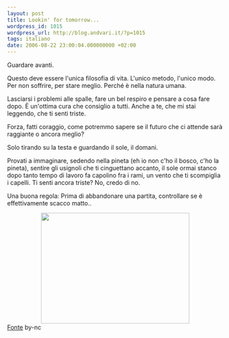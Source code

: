```yaml
---
layout: post
title: Lookin' for tomorrow...
wordpress_id: 1015
wordpress_url: http://blog.andvari.it/?p=1015
tags: italiano
date: 2006-08-22 23:00:04.000000000 +02:00
---
```

Guardare avanti.

Questo deve essere l'unica filosofia di vita. L'unico metodo, l'unico modo. Per non soffrire, per stare meglio. Perché è nella natura umana.

Lasciarsi i problemi alle spalle, fare un bel respiro e pensare a cosa fare dopo. È un'ottima cura che consiglio a tutti. Anche a te, che mi stai leggendo, che ti senti triste.

Forza, fatti coraggio, come potremmo sapere se il futuro che ci attende sarà raggiante o ancora meglio?

Solo tirando su la testa e guardando il sole, il domani.

Provati a immaginare, sedendo nella pineta (eh io non c'ho il bosco, c'ho la pineta), sentire gli usignoli che ti cinguettano accanto, il sole ormai stanco dopo tanto tempo di lavoro fa capolino fra i rami, un vento che ti scompiglia i capelli. Ti senti ancora triste? No, credo di no.

Una buona regola: Prima di abbandonare una partita, controllare se è effettivamente scacco matto..
<div style="text-align: center;"><img src="http://static.flickr.com/28/60017509_d5937b8f90_o.jpg" alt="" width="346" height="258" /></div>
<a href="http://www.flickr.com/photos/calliope/60017509/">Fonte</a> by-nc
